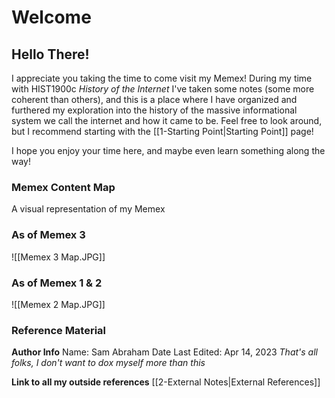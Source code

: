 # Welcome
## Hello There!

I appreciate you taking the time to come visit my Memex! During my time with HIST1900c *History of the Internet* I've taken some notes (some more coherent than others), and this is a place where I have organized and furthered my exploration into the history of the massive informational system we call the internet and how it came to be. Feel free to look around, but I recommend starting with the [[1-Starting Point|Starting Point]] page!

I hope you enjoy your time here, and maybe even learn something along the way!


### Memex Content Map
A visual representation of my Memex

### As of Memex 3

![[Memex 3 Map.JPG]]


### As of Memex 1 & 2

![[Memex 2 Map.JPG]]



### Reference Material

**Author Info**
Name: Sam Abraham
Date Last Edited: Apr 14, 2023
*That's all folks, I don't want to dox myself more than this*

**Link to all my outside references**
[[2-External Notes|External References]]